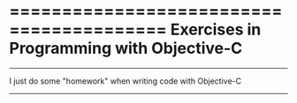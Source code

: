 =========================================
Exercises in Programming with Objective-C
=========================================
***
I just do some "homework" when writing code with Objective-C
***
